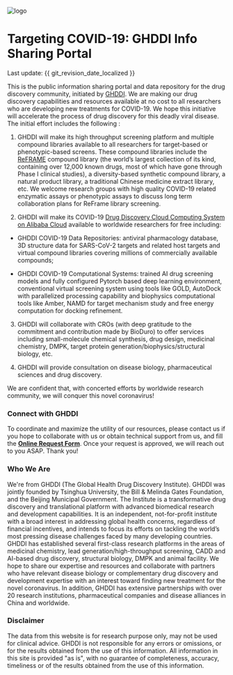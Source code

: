 ![logo](http://www.ghddi.org/sites/all/themes/jjh/images/logob@2x.png)

# Targeting COVID-19: GHDDI Info Sharing Portal 
Last update: {{ git_revision_date_localized }}

This is the public information sharing portal and data repository for the drug discovery community, initiated by [GHDDI](http://www.ghddi.org). We are making our drug discovery capabilities and resources available at no cost to all researchers who are developing new treatments for COVID-19. We hope this initiative will accelerate the process of drug discovery for this deadly viral disease. The initial effort includes the following :

1) GHDDI will make its high throughput screening platform and multiple compound libraries available to all researchers for target-based or phenotypic-based screens. These compound libraries include the [ReFRAME](https://reframedb.org/) compound library (the world’s largest collection of its kind, containing over 12,000 known drugs, most of which have gone through Phase I clinical studies), a diversity-based synthetic compound library, a natural product library, a traditional Chinese medicine extract library, etc. We welcome research groups with high quality COVID-19 related enzymatic assays or phenotypic assays to discuss long term collaboration plans for ReFrame library screening. 

2) GHDDI will make its COVID-19 [Drug Discovery Cloud Computing System on Alibaba Cloud](https://www.alibabacloud.com/solutions/lifesciences-ehpc) available to worldwide researchers for free including:
    
 * GHDDI COVID-19 Data Repositories: antiviral pharmacology database, 3D structure data for SARS-CoV-2 targets and related host targets and virtual compound libraries covering millions of commercially available compounds; 
    
 * GHDDI COVID-19 Computational Systems: trained AI drug screening models and fully configured Pytorch based deep learning environment, conventional virtual screening system using tools like GOLD, AutoDock with parallelized processing capability and biophysics computational tools like Amber, NAMD for target mechanism study and free energy computation for docking refinement.

3) GHDDI will collaborate with CROs (with deep gratitude to the commitment and contribution made by BioDuro) to offer services including  small-molecule chemical synthesis, drug design, medicinal chemistry, DMPK, target protein generation/biophysics/structural biology, etc.

4) GHDDI will provide consultation on disease biology, pharmaceutical sciences and drug discovery.

We are confident that, with concerted efforts by worldwide research community, we will conquer this novel coronavirus!
                    

### Connect with GHDDI

To coordinate and maximize the utility of our resources, please contact us if you hope to collaborate with us or obtain technical support from us, and fill the [**Online Request Form**](http://ghddionlineform.mikecrm.com/KRLHRTl). Once your request is approved, we will reach out to you ASAP. Thank you! 

### Who We Are    
We're from GHDDI (The Global Health Drug Discovery Institute). GHDDI was jointly founded by Tsinghua University, the Bill & Melinda Gates Foundation, and the Beijing Municipal Government. The Institute is a transformative drug discovery and translational platform with advanced biomedical research and development capabilities. It is an independent, not-for-profit institute with a broad interest in addressing global health concerns, regardless of financial incentives, and intends to focus its efforts on tackling the world’s most pressing disease challenges faced by many developing countries. GHDDI has established several first-class research platforms in the areas of medicinal chemistry, lead generation/high-throughput screening, CADD and AI-based drug discovery, structural biology, DMPK and animal facility. We hope to share our expertise and resources and collaborate with partners who have relevant disease biology or complementary drug discovery and development expertise with an interest toward finding new treatment for the novel coronavirus. In addition, GHDDI has extensive partnerships with over 20 research institutions, pharmaceutical companies and disease alliances in China and worldwide. 

### Disclaimer
The data from this website is for research purpose only, may not be used for clinical advice. GHDDI is not responsible for any errors or omissions, or for the results obtained from the use of this information. All information in this site is provided "as is", with no guarantee of completeness, accuracy, timeliness or of the results obtained from the use of this information.

